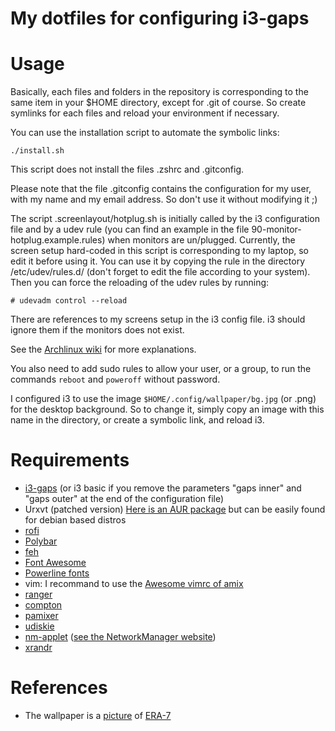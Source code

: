 My dotfiles for configuring i3-gaps
===================================

# Usage

Basically, each files and folders in the repository is corresponding to the same item in your $HOME directory, except for .git of course. So create symlinks for each files and reload your environment if necessary.

You can use the installation script to automate the symbolic links:

    ./install.sh

This script does not install the files .zshrc and .gitconfig.

Please note that the file .gitconfig contains the configuration for my user, with my name and my email address. So don't use it without modifying it ;)

The script .screenlayout/hotplug.sh is initially called by the i3 configuration file and by a udev rule (you can find an example in the file 90-monitor-hotplug.example.rules) when monitors are un/plugged. Currently, the screen setup hard-coded in this script is corresponding to my laptop, so edit it before using it.
You can use it by copying the rule in the directory /etc/udev/rules.d/ (don't forget to edit the file according to your system).
Then you can force the reloading of the udev rules by running:

    # udevadm control --reload

There are references to my screens setup in the i3 config file. i3 should ignore them if the monitors does not exist.

See the [Archlinux wiki](https://wiki.archlinux.org/index.php/Udev#Execute_on_VGA_cable_plug_in) for more explanations.

You also need to add sudo rules to allow your user, or a group, to run the commands `reboot` and `poweroff` without password.

I configured i3 to use the image `$HOME/.config/wallpaper/bg.jpg` (or .png) for the desktop background. So to change it, simply copy an image with this name in the directory, or create a symbolic link, and reload i3.

# Requirements

* [i3-gaps](https://github.com/Airblader/i3) (or i3 basic if you remove the parameters "gaps inner" and "gaps outer" at the end of the configuration file)
* Urxvt (patched version) [Here is an AUR package](https://aur.archlinux.org/packages/rxvt-unicode-patched/) but can be easily found for debian based distros
* [rofi](https://github.com/DaveDavenport/rofi)
* [Polybar](https://github.com/jaagr/polybar)
* [feh](https://feh.finalrewind.org/)
* [Font Awesome](http://fontawesome.io/)
* [Powerline fonts](https://github.com/powerline/fonts)
* vim: I recommand to use the [Awesome vimrc of amix](https://github.com/amix/vimrc)
* [ranger](http://ranger.nongnu.org/)
* [compton](https://github.com/chjj/compton)
* [pamixer](https://github.com/cdemoulins/pamixer)
* [udiskie](https://github.com/coldfix/udiskie)
* [nm-applet](git://git.gnome.org/network-manager-applet) ([see the NetworkManager website](https://wiki.gnome.org/Projects/NetworkManager/))
* [xrandr](https://www.x.org/wiki/)

# References 

* The wallpaper is a [picture](https://www.deviantart.com/art/REAPER-669345499) of [ERA-7](https://era-7.deviantart.com/)

